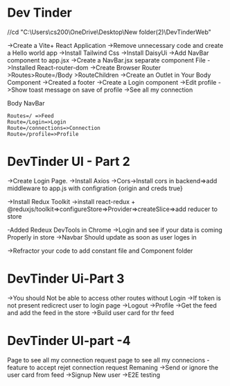 # Dev Tinder

//cd "C:\Users\cs200\OneDrive\Desktop\New folder(2)\DevTinderWeb"

->Create a Vite+ React Application
->Remove unnecessary code and create a Hello world app
->Install Tailwind Css
->Install DaisyUi
->Add NavBar component to app.jsx
->Create a NavBar.jsx separate component File
->Installed React-router-dom
->Create Browser Router >Routes>Route=/Body >RouteChildren
->Create an Outlet in Your Body Component
->Created a footer
->Create a Login component
->Edit profile
->Show toast message on save of profile
->See all my connection



Body
    NavBar

    Routes=/ =>Feed
    Route=/Login=>Login
    Route=/connections=>Connection
    Route=/profile=>Profile

# DevTinder UI - Part 2

->Create  Login Page.
->Install Axios
->Cors->Install cors in backend=>add  middleware to app.js with configration {origin and creds true}

->Install Redux Toolkit
->install react-redux + @reduxjs/toolkit=>configureStore=>Provider=>createSlice=>add reducer to store

-Added Redeux DevTools in Chrome
->Login and see if your data is coming Properly  in store
->Navbar Should update as soon as user loges in

->Refractor your code to add constant file and  Component folder

# DevTinder Ui-Part 3

->You should Not be able to access other routes without Login
->If token is not present redicrect user to login page
->Logout
->Profile
->Get the feed and add the feed in the store
->Build user card for thr feed

# DevTinder UI-part -4

Page to see all my connection request
page to see all my connecions
-feature to accept rejet connection request
Remaning
->Send or ignore the user card from feed
->Signup New user
->E2E testing
